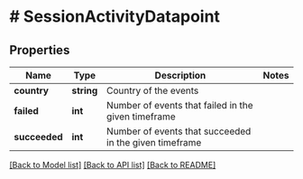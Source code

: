 # # SessionActivityDatapoint

## Properties

Name | Type | Description | Notes
------------ | ------------- | ------------- | -------------
**country** | **string** | Country of the events |
**failed** | **int** | Number of events that failed in the given timeframe |
**succeeded** | **int** | Number of events that succeeded in the given timeframe |

[[Back to Model list]](../../README.md#models) [[Back to API list]](../../README.md#endpoints) [[Back to README]](../../README.md)
